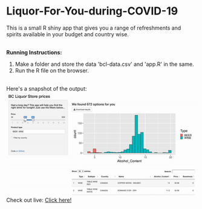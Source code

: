 # Liquor-For-You-during-COVID-19
This is a small R shiny app that gives you a range of refreshments and spirits available in your budget and country wise.

<br>
<B>Running Instructions:</b><br>
<ol>
<li>Make a folder and store the data 'bcl-data.csv' and 'app.R' in the same.
<li>Run the R file on the browser.
</ol> <br>
Here's a snapshot of the output: <br>
<img src= "git-gif.gif"> </img>
<br>
Check out live: 
<a href='https://slavvy-coelho-25.shinyapps.io/RaiseYourSpiritsWithSpiritsThisQuarantine/'> Click here!<b></b> </a>



